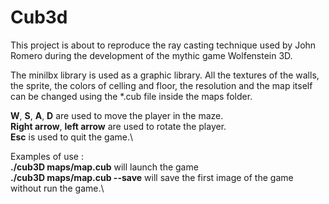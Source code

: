 # Cub3d

This project is about to reproduce the ray casting technique used by John Romero during the development of the mythic game Wolfenstein 3D.

The minilbx library is used as a graphic library.
All the textures of the walls, the sprite, the colors of celling and floor, the resolution and the map itself can be changed using the *.cub file inside the maps folder.

**W**, **S**, **A**, **D** are used to move the player in the maze.\
**Right arrow**, **left arrow** are used to rotate the player.\
**Esc** is used to quit the game.\

Examples of use :\
**./cub3D maps/map.cub** will launch the game\
**./cub3D maps/map.cub --save** will save the first image of the game without run the game.\





